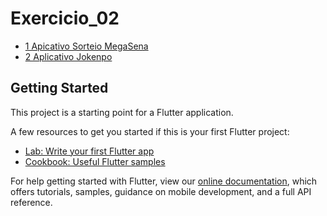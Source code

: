 # Exercicio_02

* [1 Apicativo Sorteio MegaSena](https://github.com/Igor0155/Desenvolvimento_Mobile/blob/main/Senac/Exercicios/At04_Apps_Flutter/lib/main_MegaSena.dart)
* [2 Aplicativo Jokenpo](https://github.com/Igor0155/Desenvolvimento_Mobile/blob/main/Senac/Exercicios/At04_Apps_Flutter/lib/main_Jokenpo.dart)

## Getting Started

This project is a starting point for a Flutter application.

A few resources to get you started if this is your first Flutter project:

- [Lab: Write your first Flutter app](https://flutter.dev/docs/get-started/codelab)
- [Cookbook: Useful Flutter samples](https://flutter.dev/docs/cookbook)

For help getting started with Flutter, view our
[online documentation](https://flutter.dev/docs), which offers tutorials,
samples, guidance on mobile development, and a full API reference.
